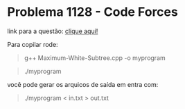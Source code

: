 # Problema 1128 - Code Forces

link para a questão: [clique aqui!](https://codeforces.com/problemset/problem/1324/F)

Para copilar rode:

> g++ Maximum-White-Subtree.cpp -o myprogram

> ./myprogram

você pode gerar os arquicos de saída em entra com:

> ./myprogram < in.txt > out.txt